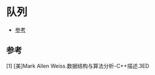 # 队列


<!-- vim-markdown-toc GFM -->

* [参考](#参考)

<!-- vim-markdown-toc -->


## 参考

[1] [美]Mark Allen Weiss.数据结构与算法分析-C++描述.3ED
